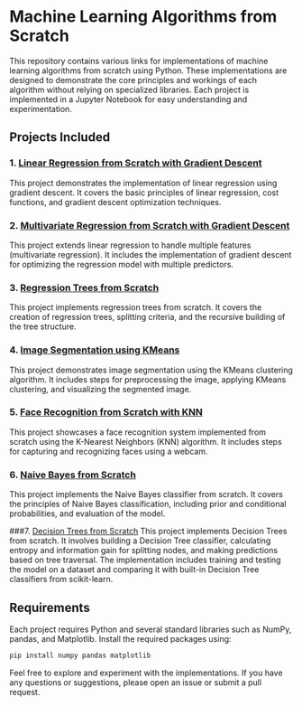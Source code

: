

# Machine Learning Algorithms from Scratch

This repository contains various links for implementations of machine learning algorithms from scratch using Python. These implementations are designed to demonstrate the core principles and workings of each algorithm without relying on specialized libraries. Each project is implemented in a Jupyter Notebook for easy understanding and experimentation.

## Projects Included

### 1. [Linear Regression from Scratch with Gradient Descent](https://github.com/xgagandeep/Linear-Regression-from-scratch-with-gradient-descent)
This project demonstrates the implementation of linear regression using gradient descent. It covers the basic principles of linear regression, cost functions, and gradient descent optimization techniques.

### 2. [Multivariate Regression from Scratch with Gradient Descent](https://github.com/xgagandeep/Multivariate-Regression-from-scratch-with-Gradient-descent)
This project extends linear regression to handle multiple features (multivariate regression). It includes the implementation of gradient descent for optimizing the regression model with multiple predictors.

### 3. [Regression Trees from Scratch](https://github.com/xgagandeep/Regression-Trees-from-Scratch)
This project implements regression trees from scratch. It covers the creation of regression trees, splitting criteria, and the recursive building of the tree structure.

### 4. [Image Segmentation using KMeans](https://github.com/xgagandeep/Image-Segmentation-using-kmeans)
This project demonstrates image segmentation using the KMeans clustering algorithm. It includes steps for preprocessing the image, applying KMeans clustering, and visualizing the segmented image.

### 5. [Face Recognition from Scratch with KNN](https://github.com/xgagandeep/Face-Recognition-from-Scratch-with-knn)
This project showcases a face recognition system implemented from scratch using the K-Nearest Neighbors (KNN) algorithm. It includes steps for capturing and recognizing faces using a webcam.

### 6. [Naive Bayes from Scratch](https://github.com/xgagandeep/Naive-Bayes-from-Scratch)
This project implements the Naive Bayes classifier from scratch. It covers the principles of Naive Bayes classification, including prior and conditional probabilities, and evaluation of the model.

###7. [Decision Trees from Scratch](https://github.com/xgagandeep/Decision-Trees-from-Scratch)
This project implements Decision Trees from scratch. It involves building a Decision Tree classifier, calculating entropy and information gain for splitting nodes, and making predictions based on tree traversal. The implementation includes training and testing the model on a dataset and comparing it with built-in Decision Tree classifiers from scikit-learn.

## Requirements

Each project requires Python and several standard libraries such as NumPy, pandas, and Matplotlib. Install the required packages using:
```bash
pip install numpy pandas matplotlib
```

Feel free to explore and experiment with the implementations. If you have any questions or suggestions, please open an issue or submit a pull request.


